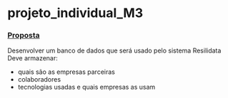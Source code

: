# projeto_individual_M3

### [Proposta](https://resilia-files-production.s3.amazonaws.com/material/student/1694009823_SEDadosM3ProjetoIndividualpdf.pdf?AWSAccessKeyId=ASIA5NG2YCRHDEQZWHPY&Expires=1700179254&Signature=En9fArAx2gg7lxqsIFpCTfMgjaU%3D&x-amz-security-token=IQoJb3JpZ2luX2VjEEYaCXVzLWVhc3QtMSJHMEUCIAiYZ8SYOfrmVtdmTFwXSGGD1gTmIkIbsBvLto02R0M2AiEAweWADMxnThAYvTO%2FHA4DZ0W%2FOCXOVI6TkxhN8MYhkuAqvAUIjv%2F%2F%2F%2F%2F%2F%2F%2F%2F%2FARACGgw5MjE3MjkyNDIxOTAiDJokkAMYg72II%2Bg9eSqQBf10uewlWawD2OSkapu48rvyOBu1bVTJqbb65xTy%2FaLbxjhF5n%2B5k0cB4qYvEydiuMCpzVZ27znxOhCSGiGAH1WCwOTqiBru0OWmx8%2BLG7ODS8AZQ82rnvWD8zw6EjCDK0fHSIIHYoDzEYD38U8KHxUdpG6mNY%2Bq7JGEhIg3FudftqGIZnKc%2BklHQSLbn%2F17Ydiz3s1L7ROYLyEPT1biZcJYwjNyp7BY66Xnan9izctKd%2FRxJ%2FkvQAbGAYbBDe30aTxSTv3tl9GJ7b6SME7dHUBgsH9QydenijOpEIBORVItYm5VcCjMPgq7PEPVsuCySYJhG8yyAGmQSDWuDyVXyCg1CGAelHdYmnJsB9ZpKNJUwhartpswM3AvvLfMCcOLqA6adqUbMT6EyhUT6c%2FRkhRyC8VcPDD9FXKtyzLT6xlKu4wLhYigt%2FIwqZmJQu5leAsbm8pes1TQRSxdQDXXLB03MEPSxXtRwOy1OvbvW5l28kHxRpbjFh7us7xUTzkqqnutw8u3QXa4fsJAsEqF9TTUzUAakrBNyXqt6LE7ZVenE1Ymd1MXWAD4R4RdzJQjLWSHJYy%2F8%2BYXqWON12V3f77L7A14v5K0SpvIDtD37SARibLxTdtDa%2BKBTCmSczGhCVaBG7U6Vqmh3NTUD8nIqe3%2B2L27G8rpeB7emxBvMl1ArCeliQpXfgl5P7JiH5ogrOOUfk5qZSlHerTcl1T3jXX7GRXn1BDoOjSsm%2BZyMFPg32aYGBYaevWFGEt3W2TT7a077710VzZRnXVeOTkHH8Bq8leXl071VUHBBYW7c22NULqjZLghCfao60%2BvnyNy3NMqZpqn%2FbhhSo3TBfRry0uNflcH%2B7nmRBw%2BM7ainuqcMI6r2KoGOrEB74xuioD4wCe62M0QsdMEcmP8omQKzmqOVE3pAShdXVkpfn9bgYFNOZh4aESdlixU6W1OA%2F%2BnZ6okT1jPz4GwOzlNK3vAh6yI71p4dzGNd8Fbddm%2B11qgRsuakrJMWHf9U12kpsYVE82MZbhnO9YvnLopxuV4RQ4qeQr9WYfrkL4JXv1Dk6aJ8LwBEziF2d4UVtYjrbLsFsluDEKnNonf5q8qO399ya2H8XW3%2FuZgAZYY)

Desenvolver um banco de dados que será usado pelo sistema Resilidata
Deve armazenar:
* quais são as empresas parceiras
* colaboradores
* tecnologias usadas e quais empresas as usam
